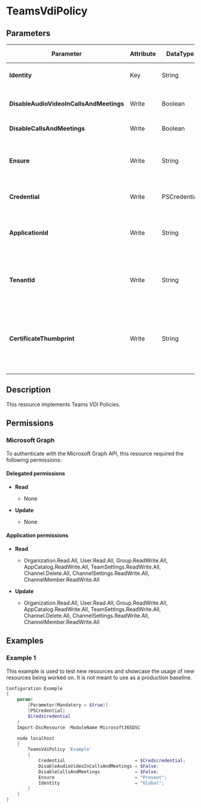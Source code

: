 ﻿# TeamsVdiPolicy

## Parameters

| Parameter | Attribute | DataType | Description | Allowed Values |
| --- | --- | --- | --- | --- |
| **Identity** | Key | String | Unique identity of the VDI Policy. | |
| **DisableAudioVideoInCallsAndMeetings** | Write | Boolean | Disables Audio and Video in Calls and Meeting. | |
| **DisableCallsAndMeetings** | Write | Boolean | Disables Calls and Meetings. | |
| **Ensure** | Write | String | Present ensures the instance exists, absent ensures it is removed. | `Present`, `Absent` |
| **Credential** | Write | PSCredential | Credentials of the workload's Admin | |
| **ApplicationId** | Write | String | Id of the Azure Active Directory application to authenticate with. | |
| **TenantId** | Write | String | Id of the Azure Active Directory tenant used for authentication. | |
| **CertificateThumbprint** | Write | String | Thumbprint of the Azure Active Directory application's authentication certificate to use for authentication. | |


## Description

This resource implements Teams VDI Policies.


## Permissions

### Microsoft Graph

To authenticate with the Microsoft Graph API, this resource required the following permissions:

#### Delegated permissions

- **Read**

    - None

- **Update**

    - None

#### Application permissions

- **Read**

    - Organization.Read.All, User.Read.All, Group.ReadWrite.All, AppCatalog.ReadWrite.All, TeamSettings.ReadWrite.All, Channel.Delete.All, ChannelSettings.ReadWrite.All, ChannelMember.ReadWrite.All

- **Update**

    - Organization.Read.All, User.Read.All, Group.ReadWrite.All, AppCatalog.ReadWrite.All, TeamSettings.ReadWrite.All, Channel.Delete.All, ChannelSettings.ReadWrite.All, ChannelMember.ReadWrite.All

## Examples

### Example 1

This example is used to test new resources and showcase the usage of new resources being worked on.
It is not meant to use as a production baseline.

```powershell
Configuration Example
{
    param(
        [Parameter(Mandatory = $true)]
        [PSCredential]
        $Credscredential
    )
    Import-DscResource -ModuleName Microsoft365DSC

    node localhost
    {
        TeamsVdiPolicy 'Example'
        {
            Credential                          = $Credscredential;
            DisableAudioVideoInCallsAndMeetings = $False;
            DisableCallsAndMeetings             = $False;
            Ensure                              = "Present";
            Identity                            = "Global";
        }
    }
}
```

